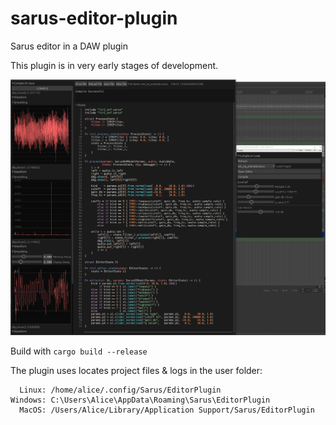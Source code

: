 # sarus-editor-plugin
Sarus editor in a DAW plugin

This plugin is in very early stages of development.

![Demo](demo.png)

Build with `cargo build --release`

The plugin uses locates project files & logs in the user folder:
```
  Linux: /home/alice/.config/Sarus/EditorPlugin
Windows: C:\Users\Alice\AppData\Roaming\Sarus\EditorPlugin
  MacOS: /Users/Alice/Library/Application Support/Sarus/EditorPlugin
```